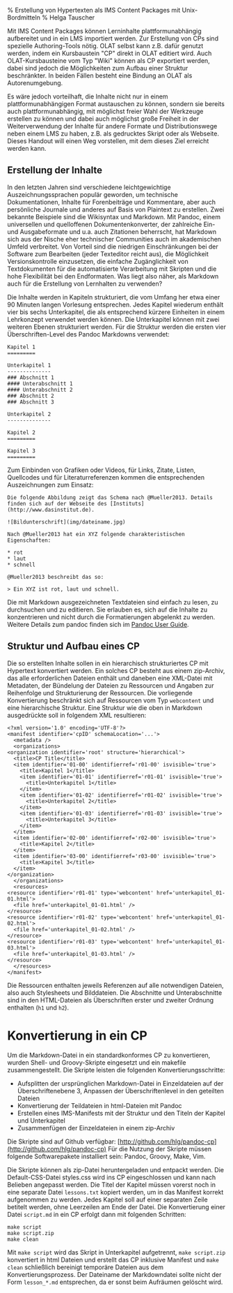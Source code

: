 % Erstellung von Hypertexten als IMS Content Packages mit Unix-Bordmitteln
% Helga Tauscher

Mit IMS Content Packages können Lerninhalte plattformunabhängig aufbereitet und in ein LMS importiert werden. Zur Erstellung von CPs sind spezielle Authoring-Tools nötig. OLAT selbst kann z.B. dafür genutzt werden, indem ein Kursbaustein "CP" direkt in OLAT editiert wird. Auch OLAT-Kursbausteine vom Typ "Wiki" können als CP exportiert werden, dabei sind jedoch die Möglichkeiten zum Aufbau einer Struktur beschränkter. In beiden Fällen besteht eine Bindung an OLAT als Autorenumgebung.

Es wäre jedoch vorteilhaft, die Inhalte nicht nur in einem plattformunabhängigen Format austauschen zu können, sondern sie bereits auch plattformunabhängig, mit möglichst freier Wahl der Werkzeuge erstellen zu können und dabei auch möglichst große Freiheit in der Weiterverwendung der Inhalte für andere Formate und Distributionswege neben einem LMS zu haben, z.B. als gedrucktes Skript oder als Webseite. Dieses Handout will einen Weg vorstellen, mit dem dieses Ziel erreicht werden kann.

Erstellung der Inhalte
--------------------------

In den letzten Jahren sind verschiedene leichtgewichtige Auszeichnungssprachen populär geworden, um technische Dokumentationen, Inhalte für Forenbeiträge und Kommentare, aber auch persönliche Journale und anderes auf Basis von Plaintext zu erstellen. Zwei bekannte Beispiele sind die Wikisyntax und Markdown. Mit Pandoc, einem universellen und quelloffenen Dokumentenkonverter, der zahlreiche Ein- und Ausgabeformate und u.a. auch Zitationen beherrscht, hat Markdown sich aus der Nische eher technischer Communities auch im akademischen Umfeld verbreitet. Von Vorteil sind die niedrigen Einschränkungen bei der Software zum Bearbeiten (jeder Texteditor reicht aus), die Möglichkeit Versionskontrolle einzusetzen, die einfache Zugänglichkeit von Textdokumenten für die automatisierte Verarbeitung mit Skripten und die hohe Flexibilität bei den Endformaten. Was liegt also näher, als Markdown auch für die Erstellung von Lernhalten zu verwenden?

Die Inhalte werden in Kapiteln strukturiert, die vom Umfang her etwa einer 90 Minuten langen Vorlesung entsprechen. Jedes Kapitel wiederum enthält vier bis sechs Unterkapitel, die als entsprechend kürzere Einheiten in einem Lehrkonzept verwendet werden können. Die Unterkapitel können mit zwei weiteren Ebenen strukturiert werden. Für die Struktur werden die ersten vier Überschriften-Level des Pandoc Markdowns verwendet:

    Kapitel 1
    =========

    Unterkapitel 1
    --------------
    ### Abschnitt 1
    #### Unterabschnitt 1
    #### Unterabschnitt 2
    ### Abschnitt 2
    ### Abschnitt 3

    Unterkapitel 2
    --------------

    Kapitel 2
    =========

    Kapitel 3
    =========

Zum Einbinden von Grafiken oder Videos, für Links, Zitate, Listen, Quellcodes und für Literaturreferenzen kommen die entsprechenden Auszeichnungen zum Einsatz:

    Die folgende Abbildung zeigt das Schema nach @Mueller2013. Details
    finden sich auf der Webseite des [Instituts](http://www.dasinstitut.de).

    ![Bildunterschrift](img/dateiname.jpg)

    Nach @Mueller2013 hat ein XYZ folgende charakteristischen Eigenschaften:

    * rot
    * laut
    * schnell

    @Mueller2013 beschreibt das so:

    > Ein XYZ ist rot, laut und schnell.

Die mit Markdown ausgezeichneten Textdateien sind einfach zu lesen, zu durchsuchen und zu editieren. Sie erlauben es, sich auf die Inhalte zu konzentrieren und nicht durch die Formatierungen abgelenkt zu werden. Weitere Details zum pandoc finden sich im [Pandoc User Guide](http://pandoc.org/README.html).


Struktur und Aufbau eines CP
------------------------------

Die so erstellten Inhalte sollen in ein hierarchisch strukturiertes CP mit Hypertext konvertiert werden. Ein solches CP besteht aus einem zip-Archiv, das alle erforderlichen Dateien enthält und daneben eine XML-Datei mit Metadaten, der Bündelung der Dateien zu Ressourcen und Angaben zur Reihenfolge und Strukturierung der Ressourcen. Die vorliegende Konvertierung beschränkt sich auf Ressourcen vom Typ `webcontent` und eine hierarchische Struktur. Eine Struktur wie die oben in Markdown ausgedrückte soll in folgendem XML resultieren:

    <?xml version='1.0' encoding='UTF-8'?>
    <manifest identifier='cpID' schemaLocation='...'>
      <metadata />
      <organizations>
	<organization identifier='root' structure='hierarchical'>
	  <title>CP Title</title>
	  <item identifier='01-00' identifierref='r01-00' isvisible='true'>
	    <title>Kapitel 1</title>
	    <item identifier='01-01' identifierref='r01-01' isvisible='true'>
	      <title>Unterkapitel 1</title>
	    </item>
	    <item identifier='01-02' identifierref='r01-02' isvisible='true'>
	      <title>Unterkapitel 2</title>
	    </item>
	    <item identifier='01-03' identifierref='r01-03' isvisible='true'>
	      <title>Unterkapitel 3</title>
	    </item>
	  </item>
	  <item identifier='02-00' identifierref='r02-00' isvisible='true'>
	    <title>Kapitel 2</title>
	  </item>
	  <item identifier='03-00' identifierref='r03-00' isvisible='true'>
	    <title>Kapitel 3</title>
	  </item>
	</organization>
      </organizations>
      <resources>
	<resource identifier='r01-01' type='webcontent' href='unterkapitel_01-01.html'>
	  <file href='unterkapitel_01-01.html' />
	</resource>
	<resource identifier='r01-02' type='webcontent' href='unterkapitel_01-02.html'>
	  <file href='unterkapitel_01-02.html' />
	</resource>
	<resource identifier='r01-03' type='webcontent' href='unterkapitel_01-03.html'>
	  <file href='unterkapitel_01-03.html' />
	</resource>
      </resources>
    </manifest>

Die Ressourcen enthalten jeweils Referenzen auf alle notwendigen Dateien, also auch Stylesheets und Bilddateien. Die Abschnitte und Unterabschnitte sind in den HTML-Dateien als Überschriften erster und zweiter Ordnung enthalten (`h1` und `h2`). 


Konvertierung in ein CP
=============================

Um die Markdown-Datei in ein standardkonformes CP zu konvertieren, wurden Shell- und Groovy-Skripte eingesetzt und ein makefile zusammengestellt. Die Skripte leisten die folgenden Konvertierungsschritte:

* Aufsplitten der ursprünglichen Markdown-Datei in Einzeldateien auf der Überschriftenebene 3, Anpassen der Überschriftenlevel in den geteilten Dateien
* Konvertierung der Teildateien in html-Dateien mit Pandoc
* Erstellen eines IMS-Manifests mit der Struktur und den Titeln der Kapitel und Unterkapitel
* Zusammenfügen der Einzeldateien in einem zip-Archiv

Die Skripte sind auf Github verfügbar: [http://github.com/hlg/pandoc-cp](http://github.com/hlg/pandoc-cp) Für die Nutzung der Skripte müssen folgende Softwarepakete installiert sein: Pandoc, Groovy, Make, Vim.

Die Skripte können als zip-Datei heruntergeladen und entpackt werden. Die Default-CSS-Datei styles.css wird ins CP eingeschlossen und kann nach Belieben angepasst werden. Die Titel der Kapitel müssen vorerst noch in eine separate Datei `lessons.txt` kopiert werden, um in das Manifest korrekt aufgenommen zu werden. Jedes Kapitel soll auf einer separaten Zeile betitelt werden, ohne Leerzeilen am Ende der Datei. Die Konvertierung einer Datei `script.md` in ein CP erfolgt dann mit folgenden Schritten:

    make script
    make script.zip
    make clean

Mit `make script` wird das Skript in Unterkapitel aufgetrennt, `make script.zip` konvertiert in html Dateien und erstellt das CP inklusive Manifest und `make clean` schließlich bereinigt temporäre Dateien aus dem Konvertierungsprozess. Der Dateiname der Markdowndatei sollte nicht der Form `lesson_*.md` entsprechen, da er sonst beim Aufräumen gelöscht wird.












 
